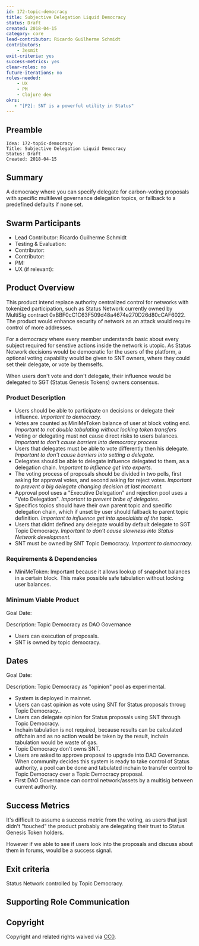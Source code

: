 ```yaml
---
id: 172-topic-democracy
title: Subjective Delegation Liquid Democracy
status: Draft
created: 2018-04-15
category: core
lead-contributor: Ricardo Guilherme Schmidt
contributors:
    - 3esmit
exit-criteria: yes
success-metrics: yes
clear-roles: no
future-iterations: no
roles-needed:
    - UX
    - PM
    - Clojure dev
okrs:
   - "[P2]: SNT is a powerful utility in Status"
---
```


## Preamble

    Idea: 172-topic-democracy
    Title: Subjective Delegation Liquid Democracy
    Status: Draft
    Created: 2018-04-15

## Summary
A democracy where you can specify delegate for carbon-voting proposals with specific multilevel governance delegation topics, or fallback to a predefined defaults if none set.

## Swarm Participants
- Lead Contributor: Ricardo Guilherme Schmidt
- Testing & Evaluation: <!-- @username -->
- Contributor: <!-- @username -->
- Contributor: <!-- @username -->
- PM: <!--- @username -->
- UX (if relevant): <!-- @username -->

## Product Overview

This product intend replace authority centralized control for networks with  tokenized participation, such as Status Network currently owned by MultiSig contract 0xBBF0cC1C63F509d48a4674e270D26d80cCAF6022.
The product would enhance security of network as an attack would require control of more addresses. 

For a democracy where every member understands basic about every subject required for senstive actions inside the network is utopic. 
As Status Network decisions would be democratic for the users of the platform, a optional voting capability would be given to SNT owners, where they could set their delegate, or vote by themselfs.

When users don't vote and don't delegate, their influence would be delegated to SGT (Status Genesis Tokens) owners consensus.


### Product Description

- Users should be able to participate on decisions or delegate their influence. _Important to democracy._
- Votes are counted as MiniMeToken balance of user at block voting end. _Important to not double tabulating without locking token transfers_ 
- Voting or delegating must not cause direct risks to users balances. _Important to don't cause barriers into democracy process_
- Users that delegates must be able to vote differently then his delegate. _Important to don't cause barriers into setting a delegate._
- Delegates should be able to delegate influence delegated to them, as a delegation chain. _Important to inflience get into experts._
- The voting process of proposals should be divided in two polls, first asking for approval votes, and second asking for reject votes.  _Important to prevent a big delegate changing decision at last moment._
- Approval pool uses a "Executive Delegation" and rejection pool uses a "Veto Delegation". _Important to prevent bribe of delegates._
- Specifics topics should have their own parent topic and specific delegation chain, which if unset by user should fallback to parent topic definition. _Important to influence get into specialists of the topic._
- Users that didnt defined any delegate would by default delegate to SGT Topic Democracy. _Important to don't cause slowness into Status Network development._
- SNT must be owned by SNT Topic Democracy. _Important to democracy._

### Requirements & Dependencies

- MiniMeToken: Important because it allows lookup of snapshot balances in a certain block. This make possible safe tabulation without locking user balances.

### Minimum Viable Product
<!-- Mandatory, completes the Idea in the fastest route possible, can be hacky, needed to feel progress. See https://imgur.com/a/HVlw3 -->
Goal Date: <!-- Date for evaluation in ISO 8601 (yyyy-mm-dd) format --> 

Description: Topic Democracy as DAO Governance
- Users can execution of proposals.
- SNT is owned by topic democracy. 

## Dates
Goal Date: <!-- Date for evaluation in ISO 8601 (yyyy-mm-dd) format --> 

Description: Topic Democracy as "opinion" pool as experimental.
- System is deployed in mainnet.
- Users can cast opinion as vote using SNT for Status proposals throug Topic Democracy..
- Users can delegate opinion for Status proposals using SNT through Topic Democracy.
- Inchain tabulation is not required, because results can be calculated offchain and as no action would be taken by the result, inchain tabulation would be waste of gas.
- Topic Democracy don't owns SNT.
- Users are asked to approve proposal to upgrade into DAO Governance. When community decides this system is ready to take control of Status authority, a pool can be done and tabulated inchain to transfer control to Topic Democracy over a Topic Democracy proposal.
- First DAO Governance can control network/assets by a multisig between current authority.

## Success Metrics

It's difficult to assume a success metric from the voting, as users that just didn't "touched" the product probably are delegating their trust to Status Genesis Token holders.

However if we able to see if users look into the proposals and discuss about them in forums, would be a success signal.

## Exit criteria

Status Network controlled by Topic Democracy.

## Supporting Role Communication
<!-- Once Requirements and Goals are fleshed out, then it should be communicated to supporting organelles if required -->

## Copyright
Copyright and related rights waived via [CC0](https://creativecommons.org/publicdomain/zero/1.0/).
